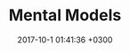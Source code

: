 ---
layout: book-note
title:  "Mental Models"
date:   2017-10-1 01:41:36 +0300
categories: book-notes
image: https://images-na.ssl-images-amazon.com/images/I/41uxGD26uQL._SX329_BO1,204,203,200_.jpg
bookCategory: Psychology, Design
bookLink: https://www.amazon.com/Mental-Models-Aligning-Strategy-Behavior/dp/1933820063
rating: 2
---